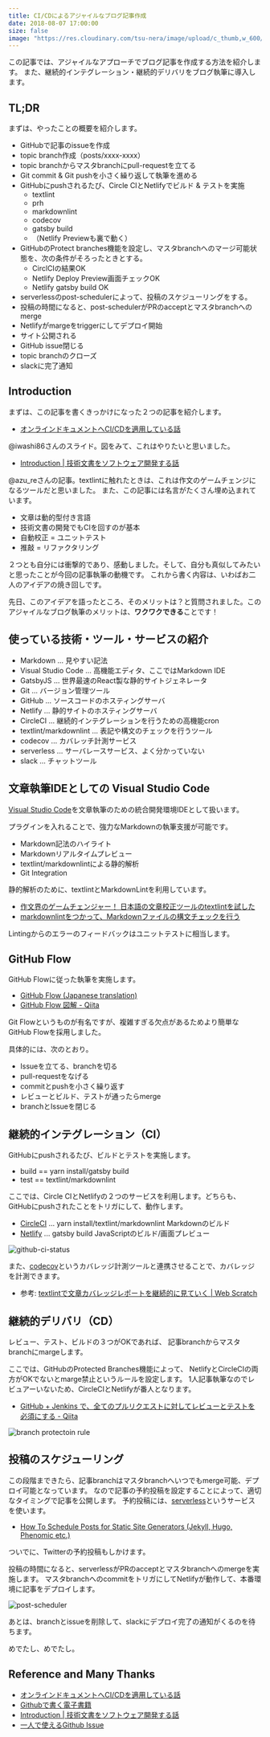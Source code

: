 ```yaml
---
title: CI/CDによるアジャイルなブログ記事作成
date: 2018-08-07 17:00:00
size: false
image: "https://res.cloudinary.com/tsu-nera/image/upload/c_thumb,w_600/v1533617837/futurismo/thumbnails/blog-writing.jpg"
---
```


この記事では、アジャイルなアプローチでブログ記事を作成する方法を紹介します。
また、継続的インテグレーション・継続的デリバリをブログ執筆に導入します。

## TL;DR

まずは、やったことの概要を紹介します。

- GitHubで記事のissueを作成
- topic branch作成（posts/xxxx-xxxx）
- topic branchからマスタbranchにpull-requestを立てる
- Git commit & Git pushを小さく繰り返して執筆を進める
- GitHubにpushされるたび、Circle CIとNetlifyでビルド & テストを実施
  - textlint
  - prh
  - markdownlint
  - codecov
  - gatsby build
  - （Netlify Previewも裏で動く）
- GitHubのProtect branches機能を設定し、マスタbranchへのマージ可能状態を、次の条件がそろったときとする。
  - CirclCIの結果OK
  - Netlify Deploy Preview画面チェックOK
  - Netlify gatsby build OK
- serverlessのpost-schedulerによって、投稿のスケジューリングをする。
- 投稿の時間になると、post-schedulerがPRのacceptとマスタbranchへのmerge
- Netlifyがmargeをtriggerにしてデプロイ開始
- サイト公開される
- GitHub issue閉じる
- topic branchのクローズ
- slackに完了通知

## Introduction

まずは、この記事を書くきっかけになった２つの記事を紹介します。

- [オンラインドキュメントへCI/CDを適用している話](https://www.slideshare.net/iwashi86/cicd-86801443)

@iwashi86さんのスライド。図をみて、これはやりたいと思いました。

- [Introduction \| 技術文書をソフトウェア開発する話](https://azu.gitbooks.io/nodefest-technical-writing/content/)

@azu_reさんの記事。textlintに触れたときは、これは作文のゲームチェンジになるツールだと思いました。
また、この記事には名言がたくさん埋め込まれています。

- 文章は動的型付き言語
- 技術文書の開発でもCIを回すのが基本
- 自動校正 = ユニットテスト
- 推敲 = リファクタリング

２つとも自分には衝撃的であり、感動しました。そして、自分も真似してみたいと思ったことが今回の記事執筆の動機です。
これから書く内容は、いわばお二人のアイデアの焼き回しです。

先日、このアイデアを語ったところ、そのメリットは？と質問されました。このアジャイルなブログ執筆のメリットは、**ワクワクできる**ことです！

## 使っている技術・ツール・サービスの紹介

- Markdown ... 見やすい記法
- Visual Studio Code ... 高機能エディタ、ここではMarkdown IDE
- GatsbyJS ... 世界最速のReact製な静的サイトジェネレータ
- Git ... バージョン管理ツール
- GitHub ... ソースコードのホスティングサーバ
- Netlify ... 静的サイトのホスティングサーバ
- CircleCI ... 継続的インテグレーションを行うための高機能cron
- textlint/markdownlint ... 表記や構文のチェックを行うツール
- codecov ... カバレッチ計測サービス
- serverless ... サーバレースサービス、よく分かっていない
- slack ... チャットツール

## 文章執筆IDEとしての Visual Studio Code

[Visual Studio Code](https://code.visualstudio.com/)を文章執筆のための統合開発環境IDEとして扱います。

プラグインを入れることで、強力なMarkdownの執筆支援が可能です。

- Markdown記法のハイライト
- Markdownリアルタイムプレビュー
- textlint/markdownlintによる静的解析
- Git Integration

静的解析のために、textlintとMarkdownLintを利用しています。

- [作文界のゲームチェンジャー！ 日本語の文章校正ツールのtextlintを試した](https://futurismo.biz/use-textlint-for-markdown/)
- [markdownlintをつかって、Markdownファイルの構文チェックを行う](https://futurismo.biz/use-textlint-for-markdown/)

Lintingからのエラーのフィードバックはユニットテストに相当します。

## GitHub Flow

GitHub Flowに従った執筆を実施します。

- [GitHub Flow \(Japanese translation\)](https://gist.github.com/Gab-km/3705015)
- [GitHub Flow 図解 \- Qiita](https://qiita.com/tbpgr/items/4ff76ef35c4ff0ec8314)

Git Flowというものが有名ですが、複雑すぎる欠点があるためより簡単なGitHub Flowを採用しました。

具体的には、次のとおり。

- Issueを立てる、branchを切る
- pull-requestをなげる
- commitとpushを小さく繰り返す
- レビューとビルド、テストが通ったらmerge
- branchとIssueを閉じる

## 継続的インテグレーション（CI）

GitHubにpushされるたび、ビルドとテストを実施します。

- build == yarn install/gatsby build
- test == textlint/markdownlint

ここでは、Circle CIとNetlifyの２つのサービスを利用します。どちらも、 GitHubにpushされたことをトリガにして、動作します。

- [CircleCI](https://circleci.com/) ... yarn install/textlint/markdownlint Markdownのビルド
- [Netlify](https://www.netlify.com/) ... gatsby build JavaScriptのビルド/画面プレビュー

![github-ci-status](https://res.cloudinary.com/tsu-nera/image/upload/v1533616533/futurismo/posts/2018-08-07-132835_github-ci-status.png "GitHub CI Status")

また、[codecov](https://codecov.io/)というカバレッジ計測ツールと連携させることで、カバレッジを計測できます。

- 参考: [textlintで文章カバレッジレポートを継続的に見ていく \| Web Scratch](https://efcl.info/2016/01/12/textlint-coverage/)

## 継続的デリバリ（CD）

レビュー、テスト、ビルドの３つがOKであれば、 記事branchからマスタbranchにmargeします。

ここでは、GitHubのProtected Branches機能によって、
NetlifyとCircleCIの両方がOKでないとmarge禁止というルールを設定します。
1人記事執筆なのでレビュアーいないため、CircleCIとNetlifyが番人となります。

- [GitHub \+ Jenkins で、全てのプルリクエストに対してレビューとテストを必須にする \- Qiita](https://qiita.com/bonotake/items/37fb3194c33f3ae3bbf0)

![branch protectoin rule](https://res.cloudinary.com/tsu-nera/image/upload/v1533616533/futurismo/posts/2018-08-07-branch-protection-rule.png)

## 投稿のスケジューリング

この段階まできたら、記事branchはマスタbranchへいつでもmerge可能、デプロイ可能となっています。
なので記事の予約投稿を設定することによって、適切なタイミングで記事を公開します。
予約投稿には、[serverless](https://serverless.com/)というサービスを使います。

- [How To Schedule Posts for Static Site Generators \(Jekyll, Hugo, Phenomic etc\.\)](https://serverless.com/blog/static-site-post-scheduler/)

ついでに、Twitterの予約投稿もしかけます。

投稿の時間になると、serverlessがPRのacceptとマスタbranchへのmergeを実施します。
マスタbranchへのcommitをトリガにしてNetlifyが動作して、本番環境に記事をデプロイします。

![post-scheduler](https://res.cloudinary.com/tsu-nera/image/upload/v1533616533/futurismo/posts/2018-08-07-post-scheduler.png)

あとは、branchとissueを削除して、slackにデプロイ完了の通知がくるのを待ちます。

めでたし、めでたし。

## Reference and Many Thanks

- [オンラインドキュメントへCI/CDを適用している話](https://www.slideshare.net/iwashi86/cicd-86801443)
- [Githubで書く電子書籍](https://azu.github.io/slide/individual/)
- [Introduction \| 技術文書をソフトウェア開発する話](https://azu.gitbooks.io/nodefest-technical-writing/content/)
- [一人で使えるGithub Issue](https://azu.github.io/slide/udonjs/github-issue.html)
